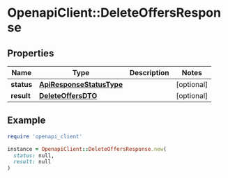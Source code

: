 # OpenapiClient::DeleteOffersResponse

## Properties

| Name | Type | Description | Notes |
| ---- | ---- | ----------- | ----- |
| **status** | [**ApiResponseStatusType**](ApiResponseStatusType.md) |  | [optional] |
| **result** | [**DeleteOffersDTO**](DeleteOffersDTO.md) |  | [optional] |

## Example

```ruby
require 'openapi_client'

instance = OpenapiClient::DeleteOffersResponse.new(
  status: null,
  result: null
)
```

